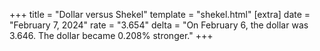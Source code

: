 +++
title = "Dollar versus Shekel"
template = "shekel.html"
[extra]
date = "February  7, 2024"
rate = "3.654"
delta = "On February  6, the dollar was 3.646. The dollar became 0.208% stronger."
+++
